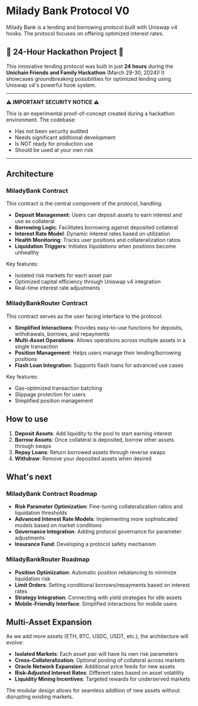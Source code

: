 # Milady Bank Protocol V0

Milady Bank is a lending and borrowing protocol built with Uniswap v4 hooks. The protocol focuses on offering optimized interest rates.

## 🏦 24-Hour Hackathon Project 🚀

This innovative lending protocol was built in just **24 hours** during the **Unichain Friends and Family Hackathon** (March 29-30, 2024)! It showcases groundbreaking possibilities for optimized lending using Uniswap v4's powerful hook system.

---

⚠️ **IMPORTANT SECURITY NOTICE** ⚠️

This is an experimental proof-of-concept created during a hackathon environment. The codebase:

-   Has not been security audited
-   Needs significant additional development
-   Is NOT ready for production use
-   Should be used at your own risk

---

## Architecture

### MiladyBank Contract

This contract is the central component of the protocol, handling:

-   **Deposit Management**: Users can deposit assets to earn interest and use as collateral
-   **Borrowing Logic**: Facilitates borrowing against deposited collateral
-   **Interest Rate Model**: Dynamic interest rates based on utilization
-   **Health Monitoring**: Tracks user positions and collateralization ratios
-   **Liquidation Triggers**: Initiates liquidations when positions become unhealthy

Key features:

-   Isolated risk markets for each asset pair
-   Optimized capital efficiency through Uniswap v4 integration
-   Real-time interest rate adjustments

### MiladyBankRouter Contract

This contract serves as the user facing interface to the protocol:

-   **Simplified Interactions**: Provides easy-to-use functions for deposits, withdrawals, borrows, and repayments
-   **Multi-Asset Operations**: Allows operations across multiple assets in a single transaction
-   **Position Management**: Helps users manage their lending/borrowing positions
-   **Flash Loan Integration**: Supports flash loans for advanced use cases

Key features:

-   Gas-optimized transaction batching
-   Slippage protection for users
-   Simplified position management

## How to use

1. **Deposit Assets**: Add liquidity to the pool to start earning interest
2. **Borrow Assets**: Once collateral is deposited, borrow other assets through swaps
3. **Repay Loans**: Return borrowed assets through reverse swaps
4. **Withdraw**: Remove your deposited assets when desired

## What's next

### MiladyBank Contract Roadmap

-   **Risk Parameter Optimization**: Fine-tuning collateralization ratios and liquidation thresholds
-   **Advanced Interest Rate Models**: Implementing more sophisticated models based on market conditions
-   **Governance Integration**: Adding protocol governance for parameter adjustments
-   **Insurance Fund**: Developing a protocol safety mechanism

### MiladyBankRouter Roadmap

-   **Position Optimization**: Automatic position rebalancing to minimize liquidation risk
-   **Limit Orders**: Setting conditional borrows/repayments based on interest rates
-   **Strategy Integration**: Connecting with yield strategies for idle assets
-   **Mobile-Friendly Interface**: Simplified interactions for mobile users

## Multi-Asset Expansion

As we add more assets (ETH, BTC, USDC, USDT, etc.), the architecture will evolve:

-   **Isolated Markets**: Each asset pair will have its own risk parameters
-   **Cross-Collateralization**: Optional pooling of collateral across markets
-   **Oracle Network Expansion**: Additional price feeds for new assets
-   **Risk-Adjusted Interest Rates**: Different rates based on asset volatility
-   **Liquidity Mining Incentives**: Targeted rewards for underserved markets

The modular design allows for seamless addition of new assets without disrupting existing markets.

